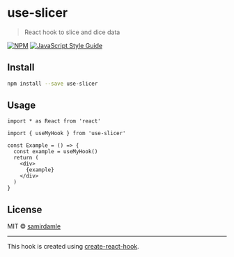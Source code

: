 # use-slicer

> React hook to slice and dice data

[![NPM](https://img.shields.io/npm/v/use-slicer.svg)](https://www.npmjs.com/package/use-slicer) [![JavaScript Style Guide](https://img.shields.io/badge/code_style-standard-brightgreen.svg)](https://standardjs.com)

## Install

```bash
npm install --save use-slicer
```

## Usage

```tsx
import * as React from 'react'

import { useMyHook } from 'use-slicer'

const Example = () => {
  const example = useMyHook()
  return (
    <div>
      {example}
    </div>
  )
}
```

## License

MIT © [samirdamle](https://github.com/samirdamle)

---

This hook is created using [create-react-hook](https://github.com/hermanya/create-react-hook).
